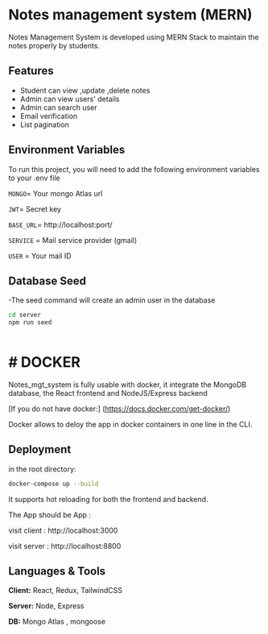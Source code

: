 
# Notes management system (MERN)

Notes Management System is developed using MERN Stack to maintain the notes properly 
by students. 
## Features

- Student can view ,update ,delete notes 
- Admin can view users' details
- Admin can search user
- Email verification
- List pagination


## Environment Variables

To run this project, you will need to add the following environment variables to your .env file

`MONGO`=  Your mongo Atlas url

`JWT`= Secret key 

`BASE_URL`= http://localhost:port/

`SERVICE` = Mail service provider (gmail)

`USER` = Your mail ID




## Database Seed

-The seed command will create an admin user in the database

```bash
cd server
npm run seed 
  
```
    
# # DOCKER

Notes_mgt_system  is fully usable with docker, it integrate the MongoDB database, the React frontend and NodeJS/Express backend

[If you do not have docker:] (https://docs.docker.com/get-docker/)

Docker allows to deloy the app in docker containers in one line in the CLI.


## Deployment

in the root directory:

```bash
docker-compose up --build
```
It supports hot reloading for both the frontend and backend.

The App should be App :

visit client : http://localhost:3000

visit server : http://localhost:8800

## Languages & Tools

**Client:** React, Redux, TailwindCSS

**Server:** Node, Express

**DB:** Mongo Atlas , mongoose


